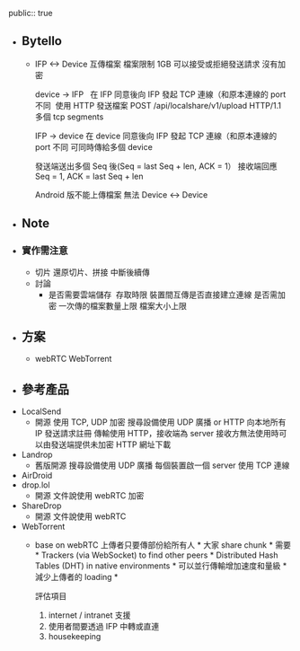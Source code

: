 public:: true

- ## Bytello
	- IFP <-> Device 互傳檔案
	  檔案限制 1GB
	  可以接受或拒絕發送請求
	  沒有加密
	  
	  device -> IFP  	在 IFP 同意後向 IFP 發起 TCP 連線（和原本連線的 port 不同 	使用 HTTP 發送檔案 POST /api/localshare/v1/upload HTTP/1.1  	多個 tcp segments
	  
	  IFP -> device
	  	在 device 同意後向 IFP 發起 TCP 連線（和原本連線的 port 不同
	  	可同時傳給多個 device
	  
	  發送端送出多個 Seq 後(Seq = last Seq + len, ACK = 1）
	  接收端回應 Seq = 1, ACK = last Seq + len
	  
	  Android 版不能上傳檔案
	  無法 Device <-> Device
- ## Note
- ### 實作需注意
	- 切片
	  還原切片、拼接
	  中斷後續傳
	- 討論
		- 是否需要雲端儲存 	存取時限
		  裝置間互傳是否直接建立連線
		  是否需加密
		  一次傳的檔案數量上限
		  檔案大小上限
- ## 方案
	- webRTC
	  WebTorrent
- ## 參考產品
- LocalSend
	- 開源
	  使用 TCP, UDP
	  加密
	  搜尋設備使用 UDP 廣播 or HTTP 向本地所有 IP 發送請求註冊
	  傳輸使用 HTTP，接收端為 server
	  接收方無法使用時可以由發送端提供未加密 HTTP 網址下載
- Landrop
	- 舊版開源
	  搜尋設備使用 UDP 廣播
	  每個裝置啟一個 server 使用 TCP 連線
- AirDroid
- drop.lol
	- 開源
	  文件說使用 webRTC
	  加密
- ShareDrop
	- 開源
	  文件說使用 webRTC
- WebTorrent
	- base on webRTC
	  上傳者只要傳部份給所有人
	      * 大家 share chunk
	      * 需要
	          * Trackers (via WebSocket) to find other peers
	          * Distributed Hash Tables (DHT) in native environments
	      * 可以並行傳輸增加速度和量級
	      * 減少上傳者的 loading
	      * 
	  
	  
	  
	  
	  評估項目
	  1. internet / intranet 支援
	  2. 使用者間要透過 IFP 中轉或直連
	  3. housekeeping